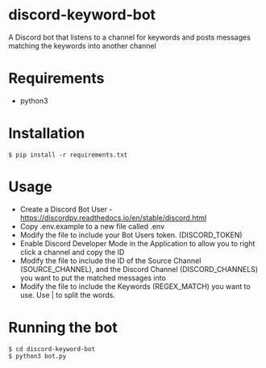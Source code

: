 # discord-keyword-bot
A Discord bot that listens to a channel for keywords and posts messages matching the keywords into another channel


# Requirements
* python3

# Installation
```
$ pip install -r requirements.txt
```

# Usage

* Create a Discord Bot User - https://discordpy.readthedocs.io/en/stable/discord.html
* Copy .env.example to a new file called .env
* Modify the file to include your Bot Users token. (DISCORD_TOKEN)
* Enable Discord Developer Mode in the Application to allow you to right click a channel and copy the ID
* Modify the file to include the ID of the Source Channel (SOURCE_CHANNEL), and the Discord Channel (DISCORD_CHANNELS) you want to put the matched messages into
* Modify the file to include the Keywords (REGEX_MATCH) you want to use. Use | to split the words.

# Running the bot
```
$ cd discord-keyword-bot
$ python3 bot.py
```


